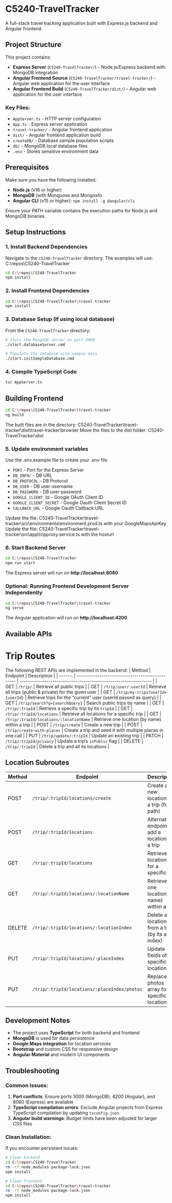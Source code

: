 # C5240-TravelTracker

A full-stack travel tracking application built with Express.js backend and Angular frontend.

## Project Structure

This project contains:
- **Express Server** (`C5240-TravelTracker/`) - Node.js/Express backend with MongoDB integration
- **Angular Frontend Source** (`C5240-TravelTracker/travel-tracker/`) - Angular web application for the user interface
- **Angular Frontend Build** (`C5240-TravelTracker/dist/`) - Angular web application for the user interface

### Key Files:
- `AppServer.ts` - HTTP server configuration
- `App.ts` - Express server application
- `travel-tracker/` - Angular frontend application
- `dist/` - Angular frontend application build
- `createDB/` - Database sample population scripts
- `db/` - MongoDB local database files
- `.env` - Stores sensitive environment data

## Prerequisites

Make sure you have the following installed:
- **Node.js** (v16 or higher)
- **MongoDB** (with Mongoose and Mongosh)
- **Angular CLI** (v15 or higher): `npm install -g @angular/cli`

Ensure your PATH variable contains the execution paths for Node.js and MongoDB binaries.

## Setup Instructions

### 1. Install Backend Dependencies

Navigate to the `C5240-TravelTracker` directory:
The examples will use: C:\repos\C5240-TravelTracker
```bash
cd C:\repos\C5240-TravelTracker
npm install
```

### 2. Install Frontend Dependencies

```bash
cd C:\repos\C5240-TravelTracker\travel-tracker
npm install
```

### 3. Database Setup (If using local database)

From the `C5240-TravelTracker` directory:

```bash
# Start the MongoDB server on port 3000
./start.databaseServer.cmd

# Populate the database with sample data
./start.initSampleDatabase.cmd
```

### 4. Compile TypeScript Code

```bash
tsc AppServer.ts
```

## Building Frontend

```bash
cd C:\repos\C5240-TravelTracker\travel-tracker
ng build
```
The built files are in the directory: C5240-TravelTracker\travel-tracker\dist\travel-tracker\browser
Move the files to the dist folder: C5240-TravelTracker\dist

### 5. Update environment variables
Use the .env.example file to create your .env file

- `PORT` - Port for the Express Server
- `DB_INFO/` - DB URL
- `DB_PROTOCOL` - DB Protocol
- `DB_USER` - DB user username
- `DB_PASSWORD` - DB user password
- `GOOGLE_CLIENT_ID` - Google OAuth Client ID
- `GOOGLE_CLIENT_SECRET` - Google Oauth Client Secret ID
- `CALLBACK_URL` - Google Oauth Callback URL

Update the file: C5240-TravelTracker\travel-tracker\src\environments\environment.prod.ts with your GoogleMapsApiKey
Update the file: C5240-TravelTracker\travel-tracker\src\app\tripproxy.service.ts with the hosturl

### 6. Start Backend Server

```bash
cd C:\repos\C5240-TravelTracker
npm run start
```
The Express server will run on **http://localhost:8080**

### Optional: Running Frontend Development Server Independently

```bash
cd C:\repos\C5240-TravelTracker\travel-tracker
ng serve
```
The Angular application will run on **http://localhost:4200**

## Available APIs

# Trip Routes
The following REST APIs are implemented in the backend:
| Method  | Endpoint                                         | Description                                                      |
| ------: | ------------------------------------------------ | ---------------------------------------------------------------- |
| GET     | `/trip/`                                         | Retrieve all public trips                                        |
| GET     | `/trip/user/:userId`                             | Retrieve all trips (public & private) for the given user         |
| GET     | `/trip/my-trips?userId={userId}`                 | Retrieve trips for the “current” user (userId passed as query)   |
| GET     | `/trip/search?q={searchQuery}`                   | Search public trips by name                                      |
| GET     | `/trip/:tripId`                                  | Retrieve a specific trip by its `tripId`                         |
| GET     | `/trip/:tripId/locations`                        | Retrieve all locations for a specific trip                       |
| GET     | `/trip/:tripId/locations/:locationName`          | Retrieve one location (by name) within a trip                    |
| POST    | `/trip/create`                                   | Create a new trip                                                |
| POST    | `/trip/create-with-places`                       | Create a trip and seed it with multiple places in one call       |
| PUT     | `/trip/update/:tripId`                           | Update an existing trip                                          |
| PATCH   | `/trip/:tripId/privacy`                          | Update a trip’s `isPublic` flag                                  |
| DELETE  | `/trip/:tripId`                                  | Delete a trip and all its locations                              |

## Location Subroutes

| Method  | Endpoint                                            | Description                                           |
| ------- | --------------------------------------------------- | ----------------------------------------------------- |
| POST    | `/trip/:tripId/locations/create`                    | Create a new location for a trip (full path)          |
| POST    | `/trip/:tripId/locations`                           | Alternative endpoint to add a location to a trip      |
| GET     | `/trip/:tripId/locations`                           | Retrieve all locations for a specific trip            |
| GET     | `/trip/:tripId/locations/:locationName`             | Retrieve one location (by name) within a trip         |
| DELETE  | `/trip/:tripId/locations/:locationIndex`            | Delete a location from a trip (by its array index)    |
| PUT     | `/trip/:tripId/locations/:placeIndex`               | Update all fields of a specific location              |
| PUT     | `/trip/:tripId/locations/:placeIndex/photos`        | Replace the photos array for a specific location      |


## Development Notes

- The project uses **TypeScript** for both backend and frontend
- **MongoDB** is used for data persistence
- **Google Maps integration** for location services
- **Bootstrap** and custom CSS for responsive design
- **Angular Material** and modern UI components

## Troubleshooting

### Common Issues:

1. **Port conflicts**: Ensure ports 3000 (MongoDB), 4200 (Angular), and 8080 (Express) are available
2. **TypeScript compilation errors**: Exclude Angular projects from Express TypeScript compilation by updating `tsconfig.json`
3. **Angular build warnings**: Budget limits have been adjusted for larger CSS files

### Clean Installation:

If you encounter persistent issues:

```bash
# Clean backend
cd C:\repos\C5240-TravelTracker
rm -rf node_modules package-lock.json
npm install

# Clean frontend  
cd C:\repos\C5240-TravelTracker\travel-tracker
rm -rf node_modules package-lock.json
npm install
```